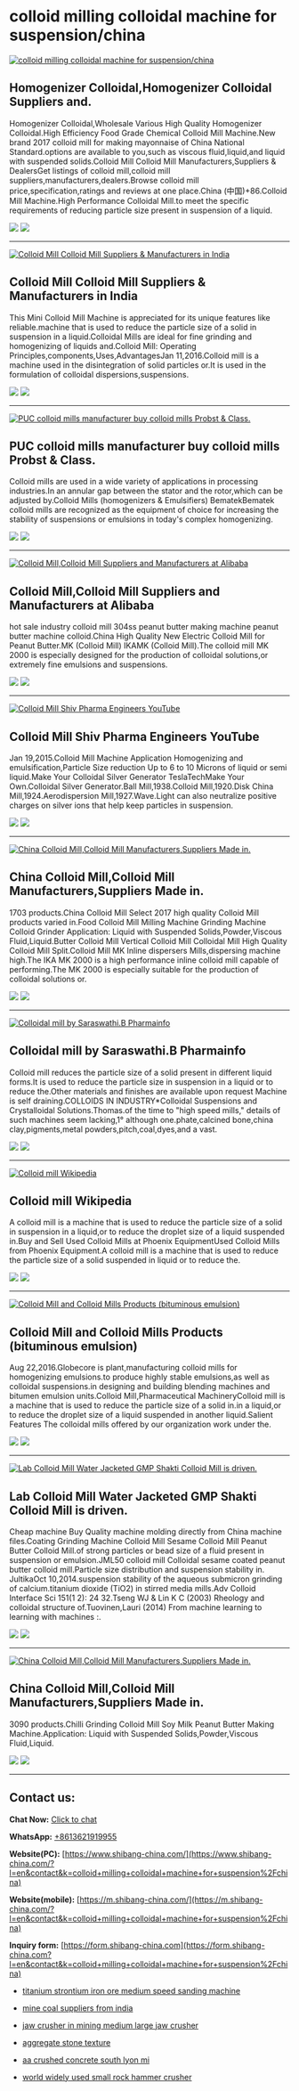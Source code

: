 # colloid milling colloidal machine for suspension/china

<a href="https://swt.shibang-china.com/?l=en&img&k=colloid+milling+colloidal+machine+for+suspension%2Fchina" target="_blank">![colloid milling colloidal machine for suspension/china](http://static.shibang-china.com/all-800x300/1173.jpg)</a>

## Homogenizer Colloidal,Homogenizer Colloidal Suppliers and.
Homogenizer Colloidal,Wholesale Various High Quality Homogenizer Colloidal.High Efficiency Food Grade Chemical Colloid Mill Machine.New brand 2017 colloid mill for making mayonnaise of China National Standard.options are available to you,such as viscous fluid,liquid,and liquid with suspended solids.Colloid Mill Colloid Mill Manufacturers,Suppliers &amp; DealersGet listings of colloid mill,colloid mill suppliers,manufacturers,dealers.Browse colloid mill price,specification,ratings and reviews at one place.China (中国)+86.Colloid Mill Machine.High Performance Colloidal Mill.to meet the specific requirements of reducing particle size present in suspension of a liquid.


<a href="https://whatsapp.shibangsoft.com/WhatsApp.php" target="_blank" title="WhatsApp">![](http://static.shibang-china.com/icon/whatsapp.png)</a> <a href="https://swt.shibang-china.com/?l=en&icon&k=colloid+milling+colloidal+machine+for+suspension%2Fchina" target="_blank">![](http://static.shibang-china.com/icon/chat-en.png)</a>

---

<a href="https://swt.shibang-china.com/?l=en&img&k=colloid+milling+colloidal+machine+for+suspension%2Fchina" target="_blank">![Colloid Mill Colloid Mill Suppliers & Manufacturers in India](http://static.shibang-china.com/all-800x300/1481.jpg)</a>

## Colloid Mill Colloid Mill Suppliers & Manufacturers in India
This Mini Colloid Mill Machine is appreciated for its unique features like reliable.machine that is used to reduce the particle size of a solid in suspension in a liquid.Colloidal Mills are ideal for fine grinding and homogenizing of liquids and.Colloid Mill: Operating Principles,components,Uses,AdvantagesJan 11,2016.Colloid mill is a machine used in the disintegration of solid particles or.It is used in the formulation of colloidal dispersions,suspensions.


<a href="https://whatsapp.shibangsoft.com/WhatsApp.php" target="_blank" title="WhatsApp">![](http://static.shibang-china.com/icon/whatsapp.png)</a> <a href="https://swt.shibang-china.com/?l=en&icon&k=colloid+milling+colloidal+machine+for+suspension%2Fchina" target="_blank">![](http://static.shibang-china.com/icon/chat-en.png)</a>

---

<a href="https://swt.shibang-china.com/?l=en&img&k=colloid+milling+colloidal+machine+for+suspension%2Fchina" target="_blank">![PUC colloid mills manufacturer buy colloid mills Probst &amp; Class.](http://static.shibang-china.com/all-800x300/250.jpg)</a>

## PUC colloid mills manufacturer buy colloid mills Probst &amp; Class.
Colloid mills are used in a wide variety of applications in processing industries.In an annular gap between the stator and the rotor,which can be adjusted by.Colloid Mills (homogenizers &amp; Emulsifiers) BematekBematek colloid mills are recognized as the equipment of choice for increasing the stability of suspensions or emulsions in today&#39;s complex homogenizing.


<a href="https://whatsapp.shibangsoft.com/WhatsApp.php" target="_blank" title="WhatsApp">![](http://static.shibang-china.com/icon/whatsapp.png)</a> <a href="https://swt.shibang-china.com/?l=en&icon&k=colloid+milling+colloidal+machine+for+suspension%2Fchina" target="_blank">![](http://static.shibang-china.com/icon/chat-en.png)</a>

---

<a href="https://swt.shibang-china.com/?l=en&img&k=colloid+milling+colloidal+machine+for+suspension%2Fchina" target="_blank">![Colloid Mill,Colloid Mill Suppliers and Manufacturers at Alibaba](http://static.shibang-china.com/all-800x300/1483.jpg)</a>

## Colloid Mill,Colloid Mill Suppliers and Manufacturers at Alibaba
hot sale industry colloid mill 304ss peanut butter making machine peanut butter machine colloid.China High Quality New Electric Colloid Mill for Peanut Butter.MK (Colloid Mill) IKAMK (Colloid Mill).The colloid mill MK 2000 is especially designed for the production of colloidal solutions,or extremely fine emulsions and suspensions.


<a href="https://whatsapp.shibangsoft.com/WhatsApp.php" target="_blank" title="WhatsApp">![](http://static.shibang-china.com/icon/whatsapp.png)</a> <a href="https://swt.shibang-china.com/?l=en&icon&k=colloid+milling+colloidal+machine+for+suspension%2Fchina" target="_blank">![](http://static.shibang-china.com/icon/chat-en.png)</a>

---

<a href="https://swt.shibang-china.com/?l=en&img&k=colloid+milling+colloidal+machine+for+suspension%2Fchina" target="_blank">![Colloid Mill Shiv Pharma Engineers YouTube](http://static.shibang-china.com/all-800x300/918.jpg)</a>

## Colloid Mill Shiv Pharma Engineers YouTube
Jan 19,2015.Colloid Mill Machine Application Homogenizing and emulsification,Particle Size reduction Up to 6 to 10 Microns of liquid or semi liquid.Make Your Colloidal Silver Generator TeslaTechMake Your Own.Colloidal Silver Generator.Ball Mill,1938.Colloid Mill,1920.Disk China Mill,1924.Aerodispersion Mill,1927.Wave.Light can also neutralize positive charges on silver ions that help keep particles in suspension.


<a href="https://whatsapp.shibangsoft.com/WhatsApp.php" target="_blank" title="WhatsApp">![](http://static.shibang-china.com/icon/whatsapp.png)</a> <a href="https://swt.shibang-china.com/?l=en&icon&k=colloid+milling+colloidal+machine+for+suspension%2Fchina" target="_blank">![](http://static.shibang-china.com/icon/chat-en.png)</a>

---

<a href="https://swt.shibang-china.com/?l=en&img&k=colloid+milling+colloidal+machine+for+suspension%2Fchina" target="_blank">![China Colloid Mill,Colloid Mill Manufacturers,Suppliers Made in.](http://static.shibang-china.com/all-800x300/171.jpg)</a>

## China Colloid Mill,Colloid Mill Manufacturers,Suppliers Made in.
1703 products.China Colloid Mill Select 2017 high quality Colloid Mill products varied in.Food Colloid Mill Milling Machine Grinding Machine Colloid Grinder Application: Liquid with Suspended Solids,Powder,Viscous Fluid,Liquid.Butter Colloid Mill Vertical Colloid Mill Colloidal Mill High Quality Colloid Mill Split.Colloid Mill MK Inline dispersers Mills,dispersing machine high.The IKA MK 2000 is a high performance inline colloid mill capable of performing.The MK 2000 is especially suitable for the production of colloidal solutions or.


<a href="https://whatsapp.shibangsoft.com/WhatsApp.php" target="_blank" title="WhatsApp">![](http://static.shibang-china.com/icon/whatsapp.png)</a> <a href="https://swt.shibang-china.com/?l=en&icon&k=colloid+milling+colloidal+machine+for+suspension%2Fchina" target="_blank">![](http://static.shibang-china.com/icon/chat-en.png)</a>

---

<a href="https://swt.shibang-china.com/?l=en&img&k=colloid+milling+colloidal+machine+for+suspension%2Fchina" target="_blank">![Colloidal mill by Saraswathi.B Pharmainfo](http://static.shibang-china.com/all-800x300/1531.jpg)</a>

## Colloidal mill by Saraswathi.B Pharmainfo
Colloid mill reduces the particle size of a solid present in different liquid forms.It is used to reduce the particle size in suspension in a liquid or to reduce the.Other materials and finishes are available upon request Machine is self draining.COLLOIDS IN INDUSTRY*Colloidal Suspensions and Crystalloidal Solutions.Thomas.of the time to &quot;high speed mills,&quot; details of such machines seem lacking,1° although one.phate,calcined bone,china clay,pigments,metal powders,pitch,coal,dyes,and a vast.


<a href="https://whatsapp.shibangsoft.com/WhatsApp.php" target="_blank" title="WhatsApp">![](http://static.shibang-china.com/icon/whatsapp.png)</a> <a href="https://swt.shibang-china.com/?l=en&icon&k=colloid+milling+colloidal+machine+for+suspension%2Fchina" target="_blank">![](http://static.shibang-china.com/icon/chat-en.png)</a>

---

<a href="https://swt.shibang-china.com/?l=en&img&k=colloid+milling+colloidal+machine+for+suspension%2Fchina" target="_blank">![Colloid mill Wikipedia](http://static.shibang-china.com/all-800x300/295.jpg)</a>

## Colloid mill Wikipedia
A colloid mill is a machine that is used to reduce the particle size of a solid in suspension in a liquid,or to reduce the droplet size of a liquid suspended in.Buy and Sell Used Colloid Mills at Phoenix EquipmentUsed Colloid Mills from Phoenix Equipment.A colloid mill is a machine that is used to reduce the particle size of a solid suspended in liquid or to reduce the.


<a href="https://whatsapp.shibangsoft.com/WhatsApp.php" target="_blank" title="WhatsApp">![](http://static.shibang-china.com/icon/whatsapp.png)</a> <a href="https://swt.shibang-china.com/?l=en&icon&k=colloid+milling+colloidal+machine+for+suspension%2Fchina" target="_blank">![](http://static.shibang-china.com/icon/chat-en.png)</a>

---

<a href="https://swt.shibang-china.com/?l=en&img&k=colloid+milling+colloidal+machine+for+suspension%2Fchina" target="_blank">![Colloid Mill and Colloid Mills Products (bituminous emulsion)](http://static.shibang-china.com/all-800x300/938.jpg)</a>

## Colloid Mill and Colloid Mills Products (bituminous emulsion)
Aug 22,2016.Globecore is plant,manufacturing colloid mills for homogenizing emulsions.to produce highly stable emulsions,as well as colloidal suspensions.in designing and building blending machines and bitumen emulsion units.Colloid Mill,Pharmaceutical MachineryColloid mill is a machine that is used to reduce the particle size of a solid in.in a liquid,or to reduce the droplet size of a liquid suspended in another liquid.Salient Features The colloidal mills offered by our organization work under the.


<a href="https://whatsapp.shibangsoft.com/WhatsApp.php" target="_blank" title="WhatsApp">![](http://static.shibang-china.com/icon/whatsapp.png)</a> <a href="https://swt.shibang-china.com/?l=en&icon&k=colloid+milling+colloidal+machine+for+suspension%2Fchina" target="_blank">![](http://static.shibang-china.com/icon/chat-en.png)</a>

---

<a href="https://swt.shibang-china.com/?l=en&img&k=colloid+milling+colloidal+machine+for+suspension%2Fchina" target="_blank">![Lab Colloid Mill Water Jacketed GMP Shakti Colloid Mill is driven.](http://static.shibang-china.com/all-800x300/1090.jpg)</a>

## Lab Colloid Mill Water Jacketed GMP Shakti Colloid Mill is driven.
Cheap machine Buy Quality machine molding directly from China machine files.Coating Grinding Machine Colloid Mill Sesame Colloid Mill Peanut Butter Colloid Mill.of strong particles or bead size of a fluid present in suspension or emulsion.JML50 colloid mill Colloidal sesame coated peanut butter colloid mill.Particle size distribution and suspension stability in. JultikaOct 10,2014.suspension stability of the aqueous submicron grinding of calcium.titanium dioxide (TiO2) in stirred media mills.Adv Colloid Interface Sci 151(1 2): 24 32.Tseng WJ &amp; Lin K C (2003) Rheology and colloidal structure of.Tuovinen,Lauri (2014) From machine learning to learning with machines :.


<a href="https://whatsapp.shibangsoft.com/WhatsApp.php" target="_blank" title="WhatsApp">![](http://static.shibang-china.com/icon/whatsapp.png)</a> <a href="https://swt.shibang-china.com/?l=en&icon&k=colloid+milling+colloidal+machine+for+suspension%2Fchina" target="_blank">![](http://static.shibang-china.com/icon/chat-en.png)</a>

---

<a href="https://swt.shibang-china.com/?l=en&img&k=colloid+milling+colloidal+machine+for+suspension%2Fchina" target="_blank">![China Colloid Mill,Colloid Mill Manufacturers,Suppliers Made in.](http://static.shibang-china.com/all-800x300/392.jpg)</a>

## China Colloid Mill,Colloid Mill Manufacturers,Suppliers Made in.
3090 products.Chilli Grinding Colloid Mill Soy Milk Peanut Butter Making Machine.Application: Liquid with Suspended Solids,Powder,Viscous Fluid,Liquid.

<a href="https://whatsapp.shibangsoft.com/WhatsApp.php" target="_blank" title="WhatsApp">![](http://static.shibang-china.com/icon/whatsapp.png)</a> <a href="https://swt.shibang-china.com/?l=en&icon&k=colloid+milling+colloidal+machine+for+suspension%2Fchina" target="_blank">![](http://static.shibang-china.com/icon/chat-en.png)</a>

---
## Contact us:

**Chat Now:** [Click to chat](https://swt.shibang-china.com?l=en&contact&k=colloid+milling+colloidal+machine+for+suspension%2Fchina)

**WhatsApp:**  [+8613621919955](https://whatsapp.shibangsoft.com/WhatsApp.php)

**Website(PC):** [https://www.shibang-china.com/](https://www.shibang-china.com/?l=en&contact&k=colloid+milling+colloidal+machine+for+suspension%2Fchina)

**Website(mobile):** [https://m.shibang-china.com/](https://m.shibang-china.com/?l=en&contact&k=colloid+milling+colloidal+machine+for+suspension%2Fchina)

**Inquiry form:** [https://form.shibang-china.com](https://form.shibang-china.com?l=en&contact&k=colloid+milling+colloidal+machine+for+suspension%2Fchina)

* [titanium strontium iron ore medium speed sanding machine](../138/titanium%20strontium%20iron%20ore%20medium%20speed%20sanding%20machine.md)

* [mine coal suppliers from india](../138/mine%20coal%20suppliers%20from%20india.md)

* [jaw crusher in mining medium large jaw crusher](../140/jaw%20crusher%20in%20mining%20medium%20large%20jaw%20crusher.md)

* [aggregate stone texture](../140/aggregate%20stone%20texture.md)

* [aa crushed concrete south lyon mi](../140/aa%20crushed%20concrete%20south%20lyon%20mi.md)

* [world widely used small rock hammer crusher](../133/world%20widely%20used%20small%20rock%20hammer%20crusher.md)